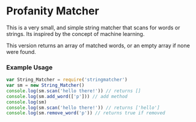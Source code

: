 # Profanity Matcher

This is a very small, and simple string matcher that scans for words or strings. Its inspired by the concept of machine learning.

This version returns an array of matched words, or an empty array if none were found.

### Example Usage

```js
var String_Matcher = require('stringmatcher')
var sm = new String_Matcher()
console.log(sm.scan('hello there!')) // returns [] 
console.log(sm.add_word(['p'])) // add method 
console.log(sm)
console.log(sm.scan('hello there!')) // returns ['hello'] 
console.log(sm.remove_word('p')) // returns true if removed 
```
